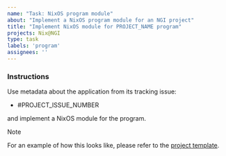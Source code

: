 ```yaml
---
name: "Task: NixOS program module"
about: "Implement a NixOS program module for an NGI project"
title: "Implement NixOS module for PROJECT_NAME program"
projects: Nix@NGI
type: task
labels: 'program'
assignees: ''
---
```


### Instructions

<!-- Replace `PROJECT_ISSUE_NUMBER` with the issue number that contains the project's triaged information.
If one doesn't exist, create it by following the instructions in the [contributor documentation](https://github.com/ngi-nix/ngipkgs/blob/main/CONTRIBUTING.md#triaging-an-ngi-application). -->

Use metadata about the application from its tracking issue:

- #PROJECT_ISSUE_NUMBER

and implement a NixOS module for the program.

> [!NOTE]
> For an example of how this looks like, please refer to the [project template](https://github.com/ngi-nix/ngipkgs/tree/main/maintainers/templates/project).

<!-- TODO: create contributor documentation for this task -->
